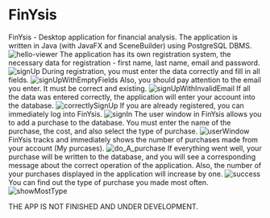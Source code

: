 # FinYsis

FinYsis - Desktop application for financial analysis. 
The application is written in Java (with JavaFX and SceneBuilder) using PostgreSQL DBMS.
![hello-viewer](https://github.com/timzy171/finYsisImages/blob/main/hello.png)
The application has its own registration system, the necessary data for registration - first name, last name, email and password.
![signUp](https://github.com/timzy171/finYsisImages/blob/main/signUp.png)
During registration, you must enter the data correctly and fill in all fields.
![signUpWithEmptyFields](https://github.com/timzy171/finYsisImages/blob/main/emptyField.png)
Also, you should pay attention to the email you enter. It must be correct and existing.
![signUpWithInvalidEmail](https://github.com/timzy171/finYsisImages/blob/main/invalidEmail.png)
If all the data was entered correctly, the application will enter your account into the database.
![correctlySignUp](https://github.com/timzy171/finYsisImages/blob/main/billJackson.png)
If you are already registered, you can immediately log into FinYsis.
![signIn](https://github.com/timzy171/finYsisImages/blob/main/billSignIn.png)
The user window in FinYsis allows you to add a purchase to the database. 
You must enter the name of the purchase, the cost, and also select the type of purchase.
![userWindow](https://github.com/timzy171/finYsisImages/blob/main/userWindow.png)
FinYsis tracks and immediately shows the number of purchases made from your account (My purcases).
![do_A_purchase](https://github.com/timzy171/finYsisImages/blob/main/taxi.png)
If everything went well, your purchase will be written to the database, and you will see a corresponding message about the correct operation of the application.
Also, the number of your purchases displayed in the application will increase by one.
![success](https://github.com/timzy171/finYsisImages/blob/main/success.png)
You can find out the type of purchase you made most often.
![showMostType](https://github.com/timzy171/finYsisImages/blob/main/mosttype.png)

THE APP IS NOT FINISHED AND UNDER DEVELOPMENT.
